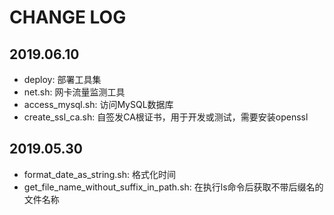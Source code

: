 # CHANGE LOG


## 2019.06.10
+ deploy: 部署工具集
+ net.sh: 网卡流量监测工具
+ access_mysql.sh: 访问MySQL数据库
+ create_ssl_ca.sh: 自签发CA根证书，用于开发或测试，需要安装openssl

## 2019.05.30
+ format_date_as_string.sh: 格式化时间
+ get_file_name_without_suffix_in_path.sh: 在执行ls命令后获取不带后缀名的文件名称
